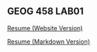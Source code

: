## GEOG 458 LAB01

[Resume (Website Version)](https://whichsteven.github.io) 

[Resume (Markdown Version)](https://whichsteven.github.io/resume) 